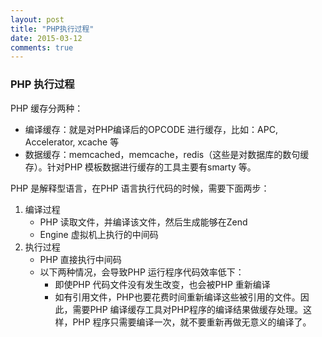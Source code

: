 ```yaml
---
layout: post
title: "PHP执行过程"
date: 2015-03-12
comments: true
---
```


### PHP 执行过程
PHP 缓存分两种：
+ 编译缓存：就是对PHP编译后的OPCODE 进行缓存，比如：APC, Accelerator, xcache 等
+ 数据缓存：memcached，memcache，redis（这些是对数据库的数句缓存）。针对PHP 模板数据进行缓存的工具主要有smarty 等。

PHP 是解释型语言，在PHP 语言执行代码的时候，需要下面两步：
1. 编译过程
	+ PHP 读取文件，并编译该文件，然后生成能够在Zend
	+ Engine 虚拟机上执行的中间码
2. 执行过程
	+ PHP 直接执行中间码
	+ 以下两种情况，会导致PHP 运行程序代码效率低下：
		- 即使PHP 代码文件没有发生改变，也会被PHP 重新编译
		- 如有引用文件，PHP也要花费时间重新编译这些被引用的文件。因此，需要PHP 编译缓存工具对PHP程序的编译结果做缓存处理。这样，PHP 程序只需要编译一次，就不要重新再做无意义的编译了。
	
